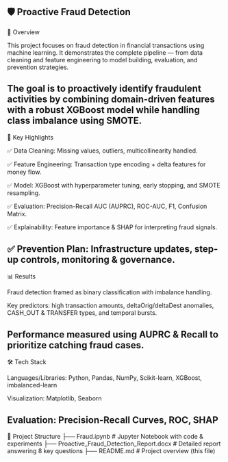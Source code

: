 🛡️ Proactive Fraud Detection
------------------
📌 Overview

This project focuses on fraud detection in financial transactions using machine learning. It demonstrates the complete pipeline — from data cleaning and feature engineering to model building, evaluation, and prevention strategies.

The goal is to proactively identify fraudulent activities by combining domain-driven features with a robust XGBoost model while handling class imbalance using SMOTE.
------------------
🚀 Key Highlights

✅ Data Cleaning: Missing values, outliers, multicollinearity handled.

✅ Feature Engineering: Transaction type encoding + delta features for money flow.

✅ Model: XGBoost with hyperparameter tuning, early stopping, and SMOTE resampling.

✅ Evaluation: Precision-Recall AUC (AUPRC), ROC-AUC, F1, Confusion Matrix.

✅ Explainability: Feature importance & SHAP for interpreting fraud signals.

✅ Prevention Plan: Infrastructure updates, step-up controls, monitoring & governance.
-----------------------
📊 Results

Fraud detection framed as binary classification with imbalance handling.

Key predictors: high transaction amounts, deltaOrig/deltaDest anomalies, CASH_OUT & TRANSFER types, and temporal bursts.

Performance measured using AUPRC & Recall to prioritize catching fraud cases.
----------------------
🛠️ Tech Stack

Languages/Libraries: Python, Pandas, NumPy, Scikit-learn, XGBoost, imbalanced-learn

Visualization: Matplotlib, Seaborn

Evaluation: Precision-Recall Curves, ROC, SHAP
----------------------
📂 Project Structure
├── Fraud.ipynb                     # Jupyter Notebook with code & experiments
├── Proactive_Fraud_Detection_Report.docx  # Detailed report answering 8 key questions
├── README.md                       # Project overview (this file)
